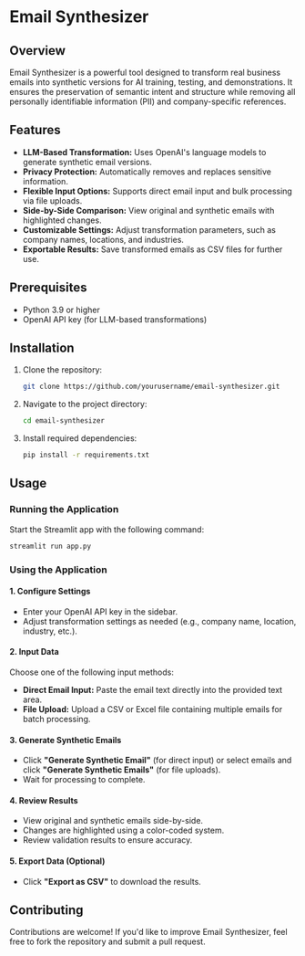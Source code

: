 # Email Synthesizer

## Overview
Email Synthesizer is a powerful tool designed to transform real business emails into synthetic versions for AI training, testing, and demonstrations. It ensures the preservation of semantic intent and structure while removing all personally identifiable information (PII) and company-specific references.

## Features
- **LLM-Based Transformation:** Uses OpenAI's language models to generate synthetic email versions.
- **Privacy Protection:** Automatically removes and replaces sensitive information.
- **Flexible Input Options:** Supports direct email input and bulk processing via file uploads.
- **Side-by-Side Comparison:** View original and synthetic emails with highlighted changes.
- **Customizable Settings:** Adjust transformation parameters, such as company names, locations, and industries.
- **Exportable Results:** Save transformed emails as CSV files for further use.

## Prerequisites
- Python 3.9 or higher
- OpenAI API key (for LLM-based transformations)

## Installation
1. Clone the repository:
   ```sh
   git clone https://github.com/yourusername/email-synthesizer.git
   ```
2. Navigate to the project directory:
   ```sh
   cd email-synthesizer
   ```
3. Install required dependencies:
   ```sh
   pip install -r requirements.txt
   ```

## Usage

### Running the Application
Start the Streamlit app with the following command:
```sh
streamlit run app.py
```

### Using the Application
#### 1. Configure Settings
- Enter your OpenAI API key in the sidebar.
- Adjust transformation settings as needed (e.g., company name, location, industry, etc.).

#### 2. Input Data
Choose one of the following input methods:
- **Direct Email Input:** Paste the email text directly into the provided text area.
- **File Upload:** Upload a CSV or Excel file containing multiple emails for batch processing.

#### 3. Generate Synthetic Emails
- Click **"Generate Synthetic Email"** (for direct input) or select emails and click **"Generate Synthetic Emails"** (for file uploads).
- Wait for processing to complete.

#### 4. Review Results
- View original and synthetic emails side-by-side.
- Changes are highlighted using a color-coded system.
- Review validation results to ensure accuracy.

#### 5. Export Data (Optional)
- Click **"Export as CSV"** to download the results.

## Contributing
Contributions are welcome! If you'd like to improve Email Synthesizer, feel free to fork the repository and submit a pull request.
